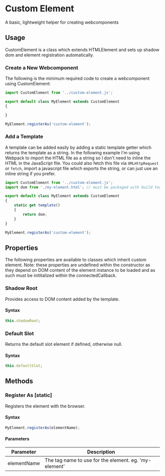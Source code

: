 # Custom Element
A basic, lightweight helper for creating webcomponents

## Usage
CustomElement is a class which extends HTMLElement and sets up shadow dom and element registration automatically.

### Create a New Webcomponent
The following is the minimum required code to create a webcomponent using CustomElement:

```js
import CustomElement from '../custom-element.js';

export default class MyElement extends CustomElement
{

}

MyElement.registerAs('custom-element');
```

### Add a Template
A template can be added easily by adding a static template getter which returns the template as a string. In the following example I'm using Webpack to import the HTML file as a string so I don't need to inline the HTML in the JavaScript file. You could also fetch this file via `XMLHttpRequest` or `fetch`, import a javascript file which exports the string, or can just use an inline string if you prefer.

```js
import CustomElement from '../custom-element.js';
import dom from './my-element.html'; // must be packaged with build tools if you do this

export default class MyElement extends CustomElement
{
	static get template()
	{
		return dom;
	}
}

MyElement.registerAs('custom-element');
```

## Properties
The following properties are available to classes which inherit custom element. Note: these properties are undefined within the constructor as they depend on DOM content of the element instance to be loaded and as such must be inititalized within the connectedCallback.

### Shadow Root
Provides access to DOM content added by the template.

#### Syntax
```js
this.shadowRoot;
```

### Default Slot
Returns the default slot element if defined, otherwise null.

#### Syntax
```js
this.defaultSlot;
```

## Methods

### Register As [static]
Registers the element with the browser.

#### Syntax
```js
MyElement.registerAs(elementName);
```

#### Parameters
Parameter | Description
--- | ---
elementName | The tag name to use for the element. eg. 'my-element'
